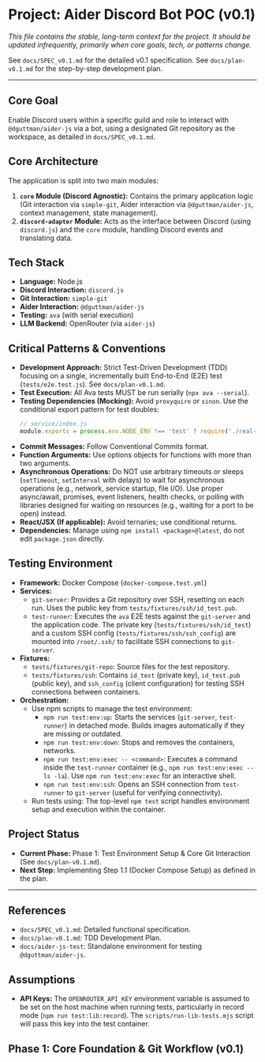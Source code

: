 # Project: Aider Discord Bot POC (v0.1)

*This file contains the stable, long-term context for the project.*
*It should be updated infrequently, primarily when core goals, tech, or patterns change.*

See `docs/SPEC_v0.1.md` for the detailed v0.1 specification.
See `docs/plan-v0.1.md` for the step-by-step development plan.

---

## Core Goal

Enable Discord users within a specific guild and role to interact with `@dguttman/aider-js` via a bot, using a designated Git repository as the workspace, as detailed in `docs/SPEC_v0.1.md`.

## Core Architecture

The application is split into two main modules:

1.  **`core` Module (Discord Agnostic):** Contains the primary application logic (Git interaction via `simple-git`, Aider interaction via `@dguttman/aider-js`, context management, state management).
2.  **`discord-adapter` Module:** Acts as the interface between Discord (using `discord.js`) and the `core` module, handling Discord events and translating data.

## Tech Stack

- **Language:** Node.js
- **Discord Interaction:** `discord.js`
- **Git Interaction:** `simple-git`
- **Aider Interaction:** `@dguttman/aider-js`
- **Testing:** `ava` (with serial execution)
- **LLM Backend:** OpenRouter (via `aider-js`)

## Critical Patterns & Conventions

*   **Development Approach:** Strict Test-Driven Development (TDD) focusing on a single, incrementally built End-to-End (E2E) test (`tests/e2e.test.js`). See `docs/plan-v0.1.md`.
*   **Test Execution:** All Ava tests MUST be run serially (`npx ava --serial`).
*   **Testing Dependencies (Mocking):** Avoid `proxyquire` or `sinon`. Use the conditional export pattern for test doubles:
    ```js
    // service/index.js
    module.exports = process.env.NODE_ENV !== 'test' ? require('./real-service') : require('./fake-service')
    ```
*   **Commit Messages:** Follow Conventional Commits format.
*   **Function Arguments:** Use options objects for functions with more than two arguments.
*   **Asynchronous Operations:** Do NOT use arbitrary timeouts or sleeps (`setTimeout`, `setInterval` with delays) to wait for asynchronous operations (e.g., network, service startup, file I/O). Use proper async/await, promises, event listeners, health checks, or polling with libraries designed for waiting on resources (e.g., waiting for a port to be open) instead.
*   **React/JSX (If applicable):** Avoid ternaries; use conditional returns.
*   **Dependencies:** Manage using `npm install <package>@latest`, do not edit `package.json` directly.

## Testing Environment

- **Framework:** Docker Compose (`docker-compose.test.yml`)
- **Services:**
    - `git-server`: Provides a Git repository over SSH, resetting on each run. Uses the public key from `tests/fixtures/ssh/id_test.pub`.
    - `test-runner`: Executes the `ava` E2E tests against the `git-server` and the application code. The private key (`tests/fixtures/ssh/id_test`) and a custom SSH config (`tests/fixtures/ssh/ssh_config`) are mounted into `/root/.ssh/` to facilitate SSH connections to `git-server`.
- **Fixtures:**
    - `tests/fixtures/git-repo`: Source files for the test repository.
    - `tests/fixtures/ssh`: Contains `id_test` (private key), `id_test.pub` (public key), and `ssh_config` (client configuration) for testing SSH connections between containers.
- **Orchestration:**
    - Use npm scripts to manage the test environment:
        - `npm run test:env:up`: Starts the services (`git-server`, `test-runner`) in detached mode. Builds images automatically if they are missing or outdated.
        - `npm run test:env:down`: Stops and removes the containers, networks.
        - `npm run test:env:exec -- <command>`: Executes a command inside the `test-runner` container (e.g., `npm run test:env:exec -- ls -la`). Use `npm run test:env:exec` for an interactive shell.
        - `npm run test:env:ssh`: Opens an SSH connection from `test-runner` to `git-server` (useful for verifying connectivity).
    - Run tests using: The top-level `npm test` script handles environment setup and execution within the container.

## Project Status

- **Current Phase:** Phase 1: Test Environment Setup & Core Git Interaction (See `docs/plan-v0.1.md`).
- **Next Step:** Implementing Step 1.1 (Docker Compose Setup) as defined in the plan.

---

## References

- `docs/SPEC_v0.1.md`: Detailed functional specification.
- `docs/plan-v0.1.md`: TDD Development Plan.
- `docs/aider-js-test`: Standalone environment for testing `@dguttman/aider-js`.

## Assumptions

- **API Keys:** The `OPENROUTER_API_KEY` environment variable is assumed to be set on the host machine when running tests, particularly in record mode (`npm run test:lib:record`). The `scripts/run-lib-tests.mjs` script will pass this key into the test container.

## Phase 1: Core Foundation & Git Workflow (v0.1)


